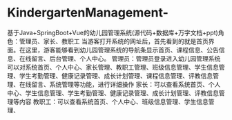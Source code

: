 # KindergartenManagement-
基于Java+SpringBoot+Vue的幼儿园管理系统(源代码+数据库+万字文档+ppt)角色：管理员、家长、教职工  当游客打开系统的网址后，首先看到的就是首页界面。在这里，游客能够看到幼儿园管理系统的导航条显示首页、课程信息、公告信息、在线留言、后台管理、个人中心。  管理员：管理员登录进入幼儿园管理系统可以对系统首页、个人中心、家长管理、教职工管理、班级信息管理、学生信息管理、学生考勤管理、健康记录管理、成长计划管理、课程信息管理、评教信息管理、在线留言、系统管理等功能，进行详细操作  家长：可以查看系统首页、个人中心、学生信息管理、学生考勤管理、健康记录管理、成长计划管理、评教信息管理等内容  教职工：可以查看系统首页、个人中心、班级信息管理、学生信息管理、
